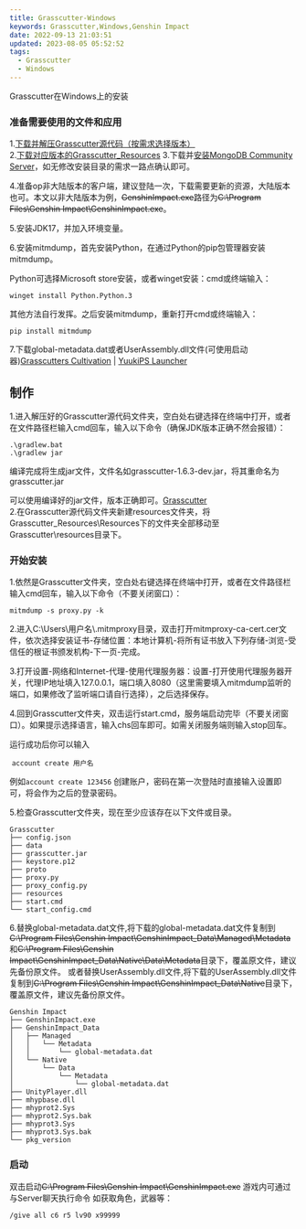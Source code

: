 ```yaml
---
title: Grasscutter-Windows
keywords: Grasscutter,Windows,Genshin Impact
date: 2022-09-13 21:03:51
updated: 2023-08-05 05:52:52
tags:
  - Grasscutter
  - Windows
---
```

Grasscutter在Windows上的安装
<!-- more -->
### 准备需要使用的文件和应用

1.[下载并解压Grasscutter源代码（按需求选择版本）](https://github.com/Grasscutters/Grasscutter)         
2.[下载对应版本的Grasscutter_Resources](https://gitlab.com/YuukiPS/GC-Resources)
3.下载并[安装MongoDB Community Server](https://fastdl.mongodb.org/windows/mongodb-windows-x86_64-6.0.8-signed.msi)，如无修改安装目录的需求一路点确认即可。

4.准备op非大陆版本的客户端，建议登陆一次，下载需要更新的资源，大陆版本也可。本文以非大陆版本为例，~~GenshinImpact.exe~~路径为~~C:\Program Files\Genshin Impact\GenshinImpact.exe~~。

5.安装JDK17，并加入环境变量。

6.安装mitmdump，首先安装Python，在通过Python的pip包管理器安装mitmdump。

Python可选择Microsoft store安装，或者winget安装：cmd或终端输入：

```shell
winget install Python.Python.3
```

其他方法自行发挥。之后安装mitmdump，重新打开cmd或终端输入：

```shell
pip install mitmdump
```

7.下载global-metadata.dat或者UserAssembly.dll文件(可使用启动器)[Grasscutters Cultivation](https://github.com/Grasscutters/Cultivation) | [YuukiPS Launcher](https://github.com/akbaryahya/YuukiPS-Launcher)
## 制作

1.进入解压好的Grasscutter源代码文件夹，空白处右键选择在终端中打开，或者在文件路径栏输入cmd回车，输入以下命令（确保JDK版本正确不然会报错）：

```shell
.\gradlew.bat
.\gradlew jar
```

编译完成将生成jar文件，文件名如grasscutter-1.6.3-dev.jar，将其重命名为grasscutter.jar

可以使用编译好的jar文件，版本正确即可。[Grasscutter](https://github.com/Grasscutters/Grasscutter/releases)       
2.在Grasscutter源代码文件夹新建resources文件夹，将Grasscutter_Resources\Resources下的文件夹全部移动至Grasscutter\resources目录下。

### 开始安装

1.依然是Grasscutter文件夹，空白处右键选择在终端中打开，或者在文件路径栏输入cmd回车，输入以下命令（不要关闭窗口）：

```shell
mitmdump -s proxy.py -k
```

2.进入C:\Users\用户名\\.mitmproxy目录，双击打开mitmproxy-ca-cert.cer文件，依次选择安装证书-存储位置：本地计算机-将所有证书放入下列存储-浏览-受信任的根证书颁发机构-下一页-完成。

3.打开设置-网络和Internet-代理-使用代理服务器：设置-打开使用代理服务器开关，代理IP地址填入127.0.0.1，端口填入8080（这里需要填入mitmdump监听的端口，如果修改了监听端口请自行选择），之后选择保存。

4.回到Grasscutter文件夹，双击运行start.cmd，服务端启动完毕（不要关闭窗口）。如果提示选择语言，输入chs回车即可。如需关闭服务端则输入stop回车。

运行成功后你可以输入

 `account create 用户名` 

例如`account create 123456`
创建账户，密码在第一次登陆时直接输入设置即可，将会作为之后的登录密码。

5.检查Grasscutter文件夹，现在至少应该存在以下文件或目录。

```TEXT
Grasscutter
├── config.json
├── data
├── grasscutter.jar
├── keystore.p12
├── proto
├── proxy.py
├── proxy_config.py
├── resources
├── start.cmd
└── start_config.cmd
```

6.替换global-metadata.dat文件,将下载的global-metadata.dat文件复制到~~C:\Program Files\Genshin Impact\GenshinImpact_Data\Managed\Metadata~~和~~C:\Program Files\Genshin Impact\GenshinImpact_Data\Native\Data\Metadata~~目录下，覆盖原文件，建议先备份原文件。
或者替换UserAssembly.dll文件,将下载的UserAssembly.dll文件复制到~~C:\Program Files\Genshin Impact\GenshinImpact_Data\Native~~目录下，覆盖原文件，建议先备份原文件。

```TEXT
Genshin Impact
├── GenshinImpact.exe
├── GenshinImpact_Data
│   ├── Managed
│   │   └── Metadata
│   │       └── global-metadata.dat   
│   └── Native
│       └── Data
│           └── Metadata
│               └── global-metadata.dat 
├── UnityPlayer.dll
├── mhypbase.dll
├── mhyprot2.Sys
├── mhyprot2.Sys.bak
├── mhyprot3.Sys
├── mhyprot3.Sys.bak
└── pkg_version
```

### 启动

双击启动~~C:\Program Files\Genshin Impact\GenshinImpact.exe~~
游戏内可通过与Server聊天执行命令
如获取角色，武器等：
```shell
/give all c6 r5 lv90 x99999
```